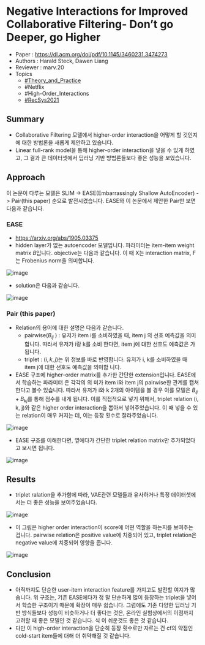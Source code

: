 # Negative Interactions for Improved Collaborative Filtering- Don’t go Deeper, go Higher

- Paper : <https://dl.acm.org/doi/pdf/10.1145/3460231.3474273>
- Authors : Harald Steck, Dawen Liang
- Reviewer : marv.20
- Topics
  - [#Theory_and_Practice](../../topics/Theory%20and%20Practice.md)
  - #Netflix
  - #High-Order_Interactions
  - [#RecSys2021](RecSys2021.md)

## Summary

- Collaborative Filtering 모델에서 higher-order interaction을 어떻게 할 것인지에 대한 방법론을 새롭게 제안하고 있습니다.
- Linear full-rank model을 통해 higher-order interaction을 넣을 수 있게 하였고, 그 결과 큰 데이터셋에서 딥러닝 기반 방법론들보다 좋은 성능을 보였습니다.

## Approach

이 논문이 다루는 모델은 SLIM -> EASE(Embarrassingly Shallow AutoEncoder) -> Pair(this paper) 순으로 발전시켰습니다. EASE와 이 논문에서 제안한 Pair만 보면 다음과 같습니다.

### EASE

- <https://arxiv.org/abs/1905.03375>
- hidden layer가 없는 autoencoder 모델입니다. 파라미터는 item-item weight matrix $B$입니다. objective는 다음과 같습니다. 이 때 X는 interaction matrix, F는 Frobenius norm을 의미합니다.

![image](https://user-images.githubusercontent.com/38134957/165149044-ef3a3166-7cf8-4f72-a7e4-a0f62376bd15.png)

- solution은 다음과 같습니다.

![image](https://user-images.githubusercontent.com/38134957/165149050-9ad54dd4-a2e0-4f84-a84a-274f0beae18b.png)

### Pair (this paper)

- Relation의 용어에 대한 설명은 다음과 같습니다.
  - pairwise($B_{ij}$ ) : 유저가 item i를 소비하였을 때, item j 의 선호 예측값을 의미합니다. 따라서 유저가 i랑 k를 소비 한다면, item j에 대한 선호도 예측값은 가 됩니다.  
  - triplet : $(i, k, j)$는 위 정보를 바로 반영합니다. 유저가 i, k를 소비하였을 때 item j에 대한 선호도 예측값을 의미합 니다.
- EASE 구조에 higher-order matrix를 추가한 간단한 extension입니다. EASE에서 학습하는 파라미터 은 각각의 의 미가 item i와 item j의 pairwise한 관계를 캡쳐한다고 볼수 있습니다. 따라서 유저가 i와 k 2개의 아이템을 볼 경우 이를 모델은 $B_{ij} + B_{kj}$를 통해 점수를 내게 됩니다. 이를 직접적으로 넣기 위해서, triplet relation (i, k, j)와 같은 higher order interaction을 뽑아서 넣어주었습니다. 이 때 넣을 수 있는 relation이 매우 커지는 데, 이는 등장 횟수로 잘라주었습니다.

![image](https://user-images.githubusercontent.com/38134957/165149170-88ca1444-63ad-4974-a35d-f5c3be75f5d8.png)

- EASE 구조를 이해한다면, 옆에다가 간단한 triplet relation matrix만 추가되었다고 보시면 됩니다.

![image](https://user-images.githubusercontent.com/38134957/165149222-fde9d3a5-dbbb-42d4-9ceb-88150dc537f9.png)

## Results

- triplet ralation을 추가함에 따라, VAE관련 모델들과 유사하거나 특정 데이터셋에서는 더 좋은 성능을 보여주었습니다.

![image](https://user-images.githubusercontent.com/38134957/165149511-222df3aa-d06f-4180-a1eb-46d4e49be98f.png)

- 이 그림은 higher order interaction이 score에 어떤 역할을 하는지를 보여주는 겁니다. pairwise relation은 positive value에 치중되어 있고, triplet relation은 negative value에 치중되어 영향을 줍니다.

![image](https://user-images.githubusercontent.com/38134957/165149528-e60a1189-495b-4b1f-8345-fae5128c2e7f.png)

## Conclusion

- 아직까지도 단순한 user-item interaction feature를 가지고도 발전할 여지가 많습니다. 위 구조는, 기존 EASE에다가 정 말 단순하게 많이 등장하는 triplet을 넣어서 학습한 구조이기 때문에 확장이 매우 쉽습니다. 그럼에도 기존 다양한 딥러닝 기반 방식들보다 성능이 비슷하거나 더 좋다는 것은, 온라인 실험상에서의 이점까지 고려할 때 좋은 모델인 것 같습니다. 식 이 쉬운것도 좋은 것 같습니다.
- 다만 이 high-order interaction을 단순히 등장 횟수로만 자르는 건 cf의 약점인 cold-start item들에 대해 더 취약해질 것 같습니다.
